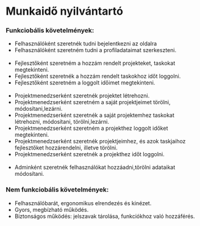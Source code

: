 # Munkaidő nyilvántartó

### Funkciobális követelmények:
- Felhasználóként szeretnék tudni bejelentkezni az oldalra
- Felhasználóként szeretném tudni a profiladataimat szerkeszteni.<br><br>
- Fejlesztőként szeretném a hozzám rendelt projekteket, taskokat megtekinteni.
- Fejlesztőként szeretnék a hozzám rendelt taskokhoz időt loggolni.
- Fejlesztőként szeretném a loggolt időimet megtekinteni.<br><br>
- Projektmenedzserként szeretnék projektet létrehozni.
- Projektmenedzserként szeretném a saját projektjeimet törölni, módosítani,lezárni.
- Projektmenedzserként szeretnék a saját projektemhez taskokat létrehozni, módosítani, törölni,lezárni.
- Projektmenedzserként szeretném a projekthez loggolt időket megtekinteni.
- Projektmenedzserként szeretnék projektjeimhez, és azok taskjaihoz fejlesztőket hozzárendelni, illetve törölni.
- Projektmenedzserként szeretnék a projekthez időt loggolni.<br><br>
- Adminként szeretnék felhasználókat hozzáadni,törölni adataikat módosítani.

### Nem funkciobális követelmények:
- Felhasználóbarát, ergonomikus elrendezés és kinézet.
- Gyors, megbízható működés.
- Biztonságos működés: jelszavak tárolása, funkciókhoz való hozzáférés.

